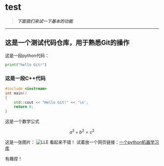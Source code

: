 # test
> ***下面我们来试一下基本的功能***
--------
## 这是一个测试代码仓库，用于熟悉Git的操作
这是一段python代码：
```python
print("hello Git!")
```
### 这是一段C++代码
```C++
#include <iostream>
int main()
{
    std::cout << "Hello Git!" << '\n';
    return 0;
}
```
这是一个数学公式

$$a^2+b^2=c^2$$

这是一张图片：
![LLE](https://github.com/user-attachments/assets/b9b94ecc-4660-4178-9070-abe67d4a7a10 "LLE")
看起来不错！
试着放一个网页链接：[一个python机器学习库](https://scikit-learn.org/stable/developers/index.html "有趣捏！")

有趣捏！
